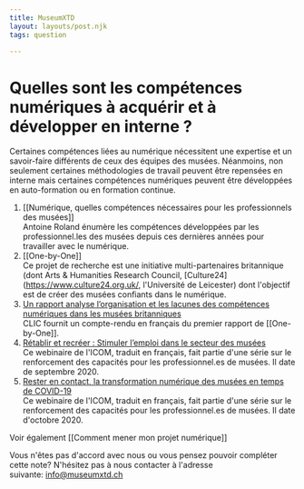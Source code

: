 ```yaml
---
title: MuseumXTD  
layout: layouts/post.njk  
tags: question 

---
```

# Quelles sont les compétences numériques à acquérir et à développer en interne ?
Certaines compétences liées au numérique nécessitent une expertise et un savoir-faire différents de ceux des équipes des musées. Néanmoins, non seulement certaines méthodologies de travail peuvent être repensées en interne mais certaines compétences numériques peuvent être développées en auto-formation ou en formation continue. 

1. [[Numérique, quelles compétences nécessaires pour les professionnels des musées]]   
   Antoine Roland énumère les compétences développées par les professionnel.les des musées depuis ces dernières années pour travailler avec le numérique.
2. [[One-by-One]]     
   Ce projet de recherche est une initiative multi-partenaires britannique (dont Arts & Humanities Research Council, [Culture24](https://www.culture24.org.uk/, l'Université de Leicester) dont l'objectif est de créer des musées confiants dans le numérique.
3. [Un rapport analyse l’organisation et les lacunes des compétences numériques dans les musées britanniques](https://www.club-innovation-culture.fr/rapport-organisation-lacunes-competences-numeriques-musees-britanniques/)     
   CLIC fournit un compte-rendu en français du premier rapport de [[One-by-One]].
4. [Rétablir et recréer : Stimuler l’emploi dans le secteur des musées](https://icom.museum/fr/news/webinaire-de-licom-retablir-et-recreer-stimuler-lemploi-dans-le-secteur-des-musees/)    
   Ce webinaire de l'ICOM, traduit en français, fait partie d'une série sur le renforcement des capacités pour les professionnel.es de musées. Il date de septembre 2020. 
5. [Rester en contact, la transformation numérique des musées en temps de COVID-19](https://icom.museum/fr/news/webinaire-transformation-numerique-musees/)     
   Ce webinaire de l'ICOM, traduit en français, fait partie d'une série sur le renforcement des capacités pour les professionnel.es de musées. Il date d'octobre 2020. 

Voir également [[Comment mener mon projet numérique]]

Vous n'êtes pas d'accord avec nous ou vous pensez pouvoir compléter cette note? N'hésitez pas à nous contacter à l'adresse suivante: [info@museumxtd.ch](mailto:info@museumxtd.ch)





